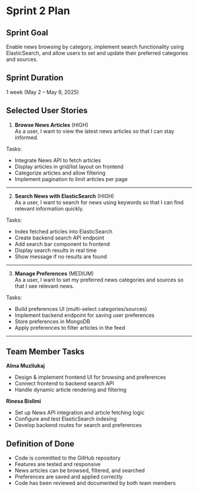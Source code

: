 # Sprint 2 Plan 

## Sprint Goal
Enable news browsing by category, implement search functionality using ElasticSearch, and allow users to set and update their preferred categories and sources.

## Sprint Duration
1 week (May 2 – May 9, 2025)

## Selected User Stories

1. **Browse News Articles** (HIGH)  
As a user, I want to view the latest news articles so that I can stay informed.

Tasks:
- Integrate News API to fetch articles  
- Display articles in grid/list layout on frontend  
- Categorize articles and allow filtering  
- Implement pagination to limit articles per page  

---

2. **Search News with ElasticSearch** (HIGH)  
As a user, I want to search for news using keywords so that I can find relevant information quickly.

Tasks:
- Index fetched articles into ElasticSearch  
- Create backend search API endpoint  
- Add search bar component to frontend  
- Display search results in real time  
- Show message if no results are found  

---

3. **Manage Preferences** (MEDIUM)  
As a user, I want to set my preferred news categories and sources so that I see relevant news.

Tasks:
- Build preferences UI (multi-select categories/sources)  
- Implement backend endpoint for saving user preferences  
- Store preferences in MongoDB  
- Apply preferences to filter articles in the feed  

---

## Team Member Tasks

**Alma Muzliukaj**  
  - Design & implement frontend UI for browsing and preferences  
  - Connect frontend to backend search API  
  - Handle dynamic article rendering and filtering  

**Rinesa Bislimi**  
  - Set up News API integration and article fetching logic  
  - Configure and test ElasticSearch indexing  
  - Develop backend routes for search and preferences  


## Definition of Done

- Code is committed to the GitHub repository  
- Features are tested and responsive  
- News articles can be browsed, filtered, and searched  
- Preferences are saved and applied correctly  
- Code has been reviewed and documented by both team members  


